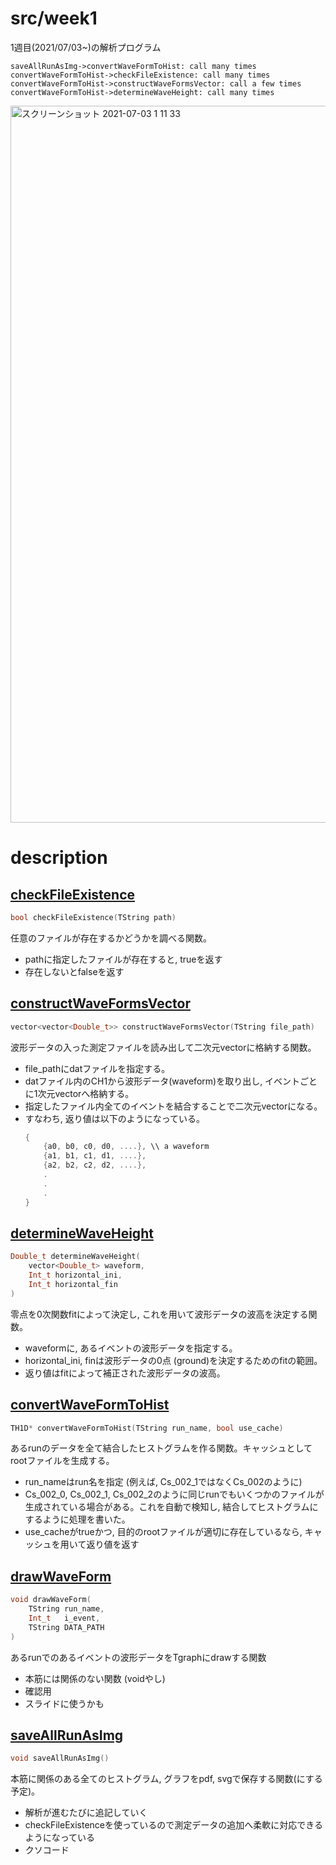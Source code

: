 # src/week1
1週目(2021/07/03~)の解析プログラム
```sequence
saveAllRunAsImg->convertWaveFormToHist: call many times
convertWaveFormToHist->checkFileExistence: call many times
convertWaveFormToHist->constructWaveFormsVector: call a few times
convertWaveFormToHist->determineWaveHeight: call many times
```
<img width="1147" alt="スクリーンショット 2021-07-03 1 11 33" src="https://user-images.githubusercontent.com/46584768/124302163-c6673b00-db9b-11eb-9b4c-d627b8344a55.png">

# description
## [checkFileExistence](https://github.com/hmdyt/b4ex_semiconductor/blob/main/src/week1/checkFileExistence.C)  
```cpp
bool checkFileExistence(TString path)
```
任意のファイルが存在するかどうかを調べる関数。
- pathに指定したファイルが存在すると, trueを返す
- 存在しないとfalseを返す

## [constructWaveFormsVector](https://github.com/hmdyt/b4ex_semiconductor/blob/main/src/week1/constructWaveFormsVector.C)   
```cpp
vector<vector<Double_t>> constructWaveFormsVector(TString file_path)
```
波形データの入った測定ファイルを読み出して二次元vectorに格納する関数。
- file_pathにdatファイルを指定する。
- datファイル内のCH1から波形データ(waveform)を取り出し, イベントごとに1次元vectorへ格納する。
- 指定したファイル内全てのイベントを結合することで二次元vectorになる。
- すなわち, 返り値は以下のようになっている。
    ```cpp
    {
        {a0, b0, c0, d0, ....}, \\ a waveform
        {a1, b1, c1, d1, ....},
        {a2, b2, c2, d2, ....},
        .
        .
        .
    }
    ```

## [determineWaveHeight](https://github.com/hmdyt/b4ex_semiconductor/blob/main/src/week1/determineWaveHeight.C)  
```cpp
Double_t determineWaveHeight(
    vector<Double_t> waveform,
    Int_t horizontal_ini,
    Int_t horizontal_fin
)
```
零点を0次関数fitによって決定し, これを用いて波形データの波高を決定する関数。
- waveformに, あるイベントの波形データを指定する。  
- horizontal_ini, finは波形データの0点 (ground)を決定するためのfitの範囲。
- 返り値はfitによって補正された波形データの波高。

## [convertWaveFormToHist](https://github.com/hmdyt/b4ex_semiconductor/blob/main/src/week1/convertWaveFormToHist.C)  
```cpp
TH1D* convertWaveFormToHist(TString run_name, bool use_cache)
```
あるrunのデータを全て結合したヒストグラムを作る関数。キャッシュとしてrootファイルを生成する。
- run_nameはrun名を指定 (例えば, Cs_002_1ではなくCs_002のように)
- Cs_002_0, Cs_002_1, Cs_002_2のように同じrunでもいくつかのファイルが生成されている場合がある。これを自動で検知し, 結合してヒストグラムにするように処理を書いた。
- use_cacheがtrueかつ, 目的のrootファイルが適切に存在しているなら, キャッシュを用いて返り値を返す

## [drawWaveForm](https://github.com/hmdyt/b4ex_semiconductor/blob/main/src/week1/drawWaveForm.C)  
```cpp
void drawWaveForm(
    TString run_name,
    Int_t   i_event,
    TString DATA_PATH
)
```
あるrunでのあるイベントの波形データをTgraphにdrawする関数
- 本筋には関係のない関数 (voidやし)
- 確認用
- スライドに使うかも

## [saveAllRunAsImg](https://github.com/hmdyt/b4ex_semiconductor/blob/main/src/week1/saveAllRunAsImg.C)  
```cpp
void saveAllRunAsImg()
```
本筋に関係のある全てのヒストグラム, グラフをpdf, svgで保存する関数(にする予定)。
- 解析が進むたびに追記していく
- checkFileExistenceを使っているので測定データの追加へ柔軟に対応できるようになっている
- クソコード
